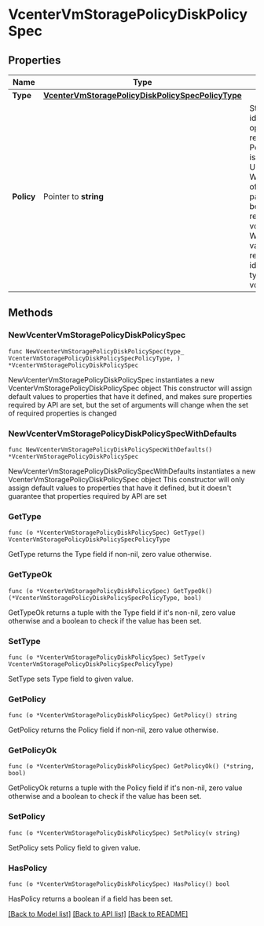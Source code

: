 # VcenterVmStoragePolicyDiskPolicySpec

## Properties

Name | Type | Description | Notes
------------ | ------------- | ------------- | -------------
**Type** | [**VcenterVmStoragePolicyDiskPolicySpecPolicyType**](VcenterVmStoragePolicyDiskPolicySpecPolicyType.md) |  | 
**Policy** | Pointer to **string** | Storage Policy identification. This field is optional and it is only relevant when the value of Policy.DiskPolicySpec.type is USE_SPECIFIED_POLICY. When clients pass a value of this structure as a parameter, the field must be an identifier for the resource type: vcenter.StoragePolicy. When operations return a value of this structure as a result, the field will be an identifier for the resource type: vcenter.StoragePolicy. | [optional] 

## Methods

### NewVcenterVmStoragePolicyDiskPolicySpec

`func NewVcenterVmStoragePolicyDiskPolicySpec(type_ VcenterVmStoragePolicyDiskPolicySpecPolicyType, ) *VcenterVmStoragePolicyDiskPolicySpec`

NewVcenterVmStoragePolicyDiskPolicySpec instantiates a new VcenterVmStoragePolicyDiskPolicySpec object
This constructor will assign default values to properties that have it defined,
and makes sure properties required by API are set, but the set of arguments
will change when the set of required properties is changed

### NewVcenterVmStoragePolicyDiskPolicySpecWithDefaults

`func NewVcenterVmStoragePolicyDiskPolicySpecWithDefaults() *VcenterVmStoragePolicyDiskPolicySpec`

NewVcenterVmStoragePolicyDiskPolicySpecWithDefaults instantiates a new VcenterVmStoragePolicyDiskPolicySpec object
This constructor will only assign default values to properties that have it defined,
but it doesn't guarantee that properties required by API are set

### GetType

`func (o *VcenterVmStoragePolicyDiskPolicySpec) GetType() VcenterVmStoragePolicyDiskPolicySpecPolicyType`

GetType returns the Type field if non-nil, zero value otherwise.

### GetTypeOk

`func (o *VcenterVmStoragePolicyDiskPolicySpec) GetTypeOk() (*VcenterVmStoragePolicyDiskPolicySpecPolicyType, bool)`

GetTypeOk returns a tuple with the Type field if it's non-nil, zero value otherwise
and a boolean to check if the value has been set.

### SetType

`func (o *VcenterVmStoragePolicyDiskPolicySpec) SetType(v VcenterVmStoragePolicyDiskPolicySpecPolicyType)`

SetType sets Type field to given value.


### GetPolicy

`func (o *VcenterVmStoragePolicyDiskPolicySpec) GetPolicy() string`

GetPolicy returns the Policy field if non-nil, zero value otherwise.

### GetPolicyOk

`func (o *VcenterVmStoragePolicyDiskPolicySpec) GetPolicyOk() (*string, bool)`

GetPolicyOk returns a tuple with the Policy field if it's non-nil, zero value otherwise
and a boolean to check if the value has been set.

### SetPolicy

`func (o *VcenterVmStoragePolicyDiskPolicySpec) SetPolicy(v string)`

SetPolicy sets Policy field to given value.

### HasPolicy

`func (o *VcenterVmStoragePolicyDiskPolicySpec) HasPolicy() bool`

HasPolicy returns a boolean if a field has been set.


[[Back to Model list]](../README.md#documentation-for-models) [[Back to API list]](../README.md#documentation-for-api-endpoints) [[Back to README]](../README.md)


